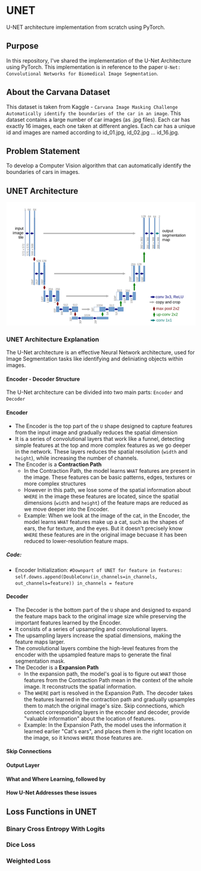 # UNET
U-NET architecture implementation from scratch using PyTorch.

## Purpose
In this repository, I've shared the implementation of the U-Net Architecture using PyTorch. This implementation is in reference to the paper `U-Net: Convolutional Networks for Biomedical Image Segmentation`.

## About the Carvana Dataset
This dataset is taken from Kaggle - `Carvana Image Masking Challenge Automatically identify the boundaries of the car in an image`. This dataset contains a large number of car images (as .jpg files). Each car has exactly 16 images, each one taken at different angles. Each car has a unique id and images are named according to id_01.jpg, id_02.jpg … id_16.jpg.

## Problem Statement
To develop a Computer Vision algorithm that can automatically identify the boundaries of cars in images.

## UNET Architecture
![Alt text](UNET_Architecture.png)

### UNET Architecture Explanation
The U-Net architecture is an effective Neural Network architecture, used for Image Segmentation tasks like identifying and deliniating objects within images.

#### Encoder - Decoder Structure
The U-Net architecture can be divided into two main parts: `Encoder` and `Decoder` 

#### Encoder
- The Encoder is the top part of the `U` shape designed to capture features from the input image and gradually reduces the spatial dimension
- It is a series of convolutional layers that work like a funnel, detecting simple features at the top and more complex features as we go deeper in the network. These layers reduces the spatial resolution (`width` and `height`), while increasing the number of channels.
- The Encoder is a **Contraction Path**
    - In the Contraction Path, the model learns `WHAT` features are present in the image. These features can be basic patterns, edges, textures or more complex structures
    - However in this path, we lose some of the spatial information about `WHERE` in the image these features are located, since the spatial dimensions (`width` and `height`) of the feature maps are reduced as we move deeper into the Encoder.
    - Example: When we look at the image of the cat, in the Encoder, the model learns `WHAT` features make up a cat, such as the shapes of ears, the fur texture, and the eyes. But it doesn't precisely know `WHERE` these features are in the original image becuase it has been reduced to lower-resolution feature maps.

##### Code:

- Encoder Initialization:
                `#Downpart of UNET
                for feature in features:
                    self.downs.append(DoubleConv(in_channels=in_channels, out_channels=feature))
                    in_channels = feature`


#### Decoder
- The Decoder is the bottom part of the `U` shape and designed to expand the feature maps back to the original image size while preserving the important features learned by the Encoder.
- It consists of a series of upsampling and convolutional layers.
- The upsampling layers increase the spatial dimensions, making the feature maps larger.
- The convolutional layers combine the high-level features from the encoder with the upsampled feature maps to generate the final segmentation mask.
- The Decoder is a **Expansion Path**
    - In the expansion path, the model's goal is to figure out `WHAT` those features from the Contraction Path mean in the context of the whole image. It reconstructs the spatial information.
    - The `WHERE` part is resolved in the Expansion Path. The decoder takes the features learned in the contraction path and gradually upsamples them to match the original image's size. Skip connections, which connect corresponding layers in the encoder and decoder, provide "valuable information" about the location of features.
    - Example: In the Expansion Path, the model uses the information it learned earlier "Cat's ears", and places them in the right location on the image, so it knows `WHERE` those features are.


#### Skip Connections
#### Output Layer
#### What and Where Learning, followed by
#### How U-Net Addresses these issues

## Loss Functions in UNET
### Binary Cross Entropy With Logits
### Dice Loss
### Weighted Loss
